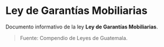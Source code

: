# Ley de Garantías Mobiliarias

Documento informativo de la ley **Ley de Garantías Mobiliarias**.

> Fuente: Compendio de Leyes de Guatemala.